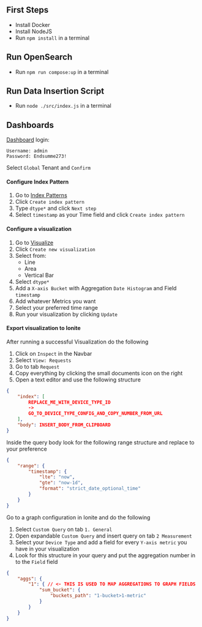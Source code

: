 ## First Steps

- Install Docker
- Install NodeJS
- Run ```npm install``` in a terminal

## Run OpenSearch

- Run ```npm run compose:up``` in a terminal

## Run Data Insertion Script

- Run ```node ./src/index.js``` in a terminal

## Dashboards

[Dashboard](http://localhost:5601) login:

```
Username: admin
Password: Endsumme273!
```

Select ```Global``` Tenant and ```Confirm```

#### Configure Index Pattern

1. Go to [Index Patterns](http://localhost:5601/app/management/opensearch-dashboards/indexPatterns)
2. Click ```Create index pattern```
3. Type ```dtype*``` and click ```Next step```
4. Select ```timestamp``` as your Time field and click ```Create index pattern```

#### Configure a visualization

1. Go to [Visualize](http://localhost:5601/app/visualize#/)
2. Click ```Create new visualization```
3. Select from:
	- Line
	- Area
	- Vertical Bar
4. Select ```dtype*```
5. Add a ```X-axis Bucket``` with Aggregation ```Date Histogram``` and Field ```timestamp```
6. Add whatever Metrics you want
7. Select your preferred time range
8. Run your visualization by clicking ```Update```

#### Export visualization to Ionite

After running a successful Visualization do the following

1. Click on ```Inspect``` in the Navbar
2. Select ```View: Requests```
3. Go to tab ```Request```
4. Copy everything by clicking the small documents icon on the right
5. Open a text editor and use the following structure

```json
{
	"index": [
		REPLACE_ME_WITH_DEVICE_TYPE_ID
		->
		GO_TO_DEVICE_TYPE_CONFIG_AND_COPY_NUMBER_FROM_URL
	],
	"body": INSERT_BODY_FROM_CLIPBOARD
}
```

Inside the query body look for the following range structure and replace to your preference

```json
{
	"range": {
		"timestamp": {
			"lte": "now",
			"gte": "now-1d",
			"format": "strict_date_optional_time"
		}
	}
}
```

Go to a graph configuration in Ionite and do the following

1. Select ```Custom Query``` on tab ```1. General```
2. Open expandable ```Custom Query``` and insert query on tab ```2 Measurement```
3. Select your ```Device Type``` and add a field for every ```Y-axis metric``` you have in your visualization
4. Look for this structure in your query and put the aggregation number in to the ```Field``` field

```json
{
	"aggs": {
		"1": { // <- THIS IS USED TO MAP AGGREGATIONS TO GRAPH FIELDS
			"sum_bucket": { 
				"buckets_path": "1-bucket>1-metric"
			}
		}
	}
}
```
